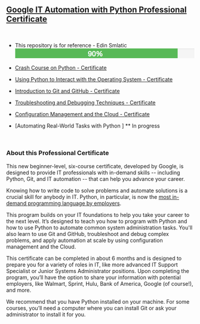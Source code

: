 ## [Google IT Automation with Python Professional Certificate](https://www.coursera.org/professional-certificates/google-it-automation)

<br>


* This repository is for reference - Edin Smlatic ![In progress](bar-progress.png) 

* [Crash Course on Python - Certificate](https://coursera.org/share/02cd25a6ba8954d3f8fd55a16b82a2f1)

* [Using Python to Interact with the Operating System - Certificate](https://coursera.org/share/498bfccd21e7c29a14c6b167d3e42043)

* [Introduction to Git and GitHub - Certificate](https://coursera.org/share/44cbc95895311457118bba95c1e7d144)

* [Troubleshooting and Debugging Techniques - Certificate](https://coursera.org/share/437e40dd46d5746797685062749b681b)

* [Configuration Management and the Cloud - Certificate](https://coursera.org/share/c5965f9ec261dc4920769aed6bc441ba)

* [Automating Real-World Tasks with Python ] ** In progress



<br>

### About this Professional Certificate

This new beginner-level, six-course certificate, developed by Google, is designed to provide IT professionals with in-demand skills -- including Python, Git, and IT automation -- that can help you advance your career.

Knowing how to write code to solve problems and automate solutions is a crucial skill for anybody in IT. Python, in particular, is now the [most in-demand programming language by employers](https://insights.dice.com/2019/10/08/python-java-top-languages-employers/).

This program builds on your IT foundations to help you take your career to the next level. It’s designed to teach you how to program with Python and how to use Python to automate common system administration tasks. You'll also learn to use Git and GitHub, troubleshoot and debug complex problems, and apply automation at scale by using configuration management and the Cloud.

This certificate can be completed in about 6 months and is designed to prepare you for a variety of roles in IT, like more advanced IT Support Specialist or Junior Systems Administrator positions. Upon completing the program, you’ll have the option to share your information with potential employers, like Walmart, Sprint, Hulu, Bank of America, Google (of course!), and more.

We recommend that you have Python installed on your machine. For some courses, you’ll need a computer where you can install Git or ask your administrator to install it for you.

